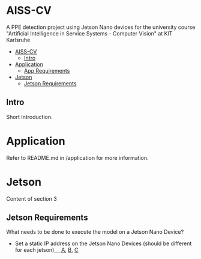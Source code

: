 # AISS-CV
A PPE detection project using Jetson Nano devices for the university course "Artificial Intelligence in Service Systems - Computer Vision" at KIT Karlsruhe

- [AISS-CV](#aiss-cv)
  - [Intro](#intro)
- [Application](#application)
  - [App Requirements](#app-requirements)
- [Jetson](#jetson)
  - [Jetson Requirements](#jetson-requirements)


## Intro
Short Introduction.

# Application

Refer to README.md in /application for more information.

# Jetson
Content of section 3

## Jetson Requirements
What needs to be done to execute the model on a Jetson Nano Device?
- Set a static IP address on the Jetson Nano Devices (should be different for each jetson)___[A](https://hub.shinobi.video/articles/view/Z0kXCFxbQvrHcnm), [B](https://robo.fish/wiki/index.php?title=Nvidia_Jetson), [C](https://stackoverflow.com/questions/66384210/how-te-set-a-static-ip-for-a-jetson-nano)
